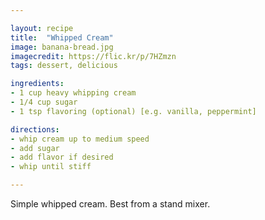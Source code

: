 ```yaml
---

layout: recipe
title:  "Whipped Cream"
image: banana-bread.jpg
imagecredit: https://flic.kr/p/7HZmzn
tags: dessert, delicious

ingredients:
- 1 cup heavy whipping cream
- 1/4 cup sugar
- 1 tsp flavoring (optional) [e.g. vanilla, peppermint]

directions:
- whip cream up to medium speed
- add sugar
- add flavor if desired
- whip until stiff

---
```


Simple whipped cream. Best from a stand mixer.
